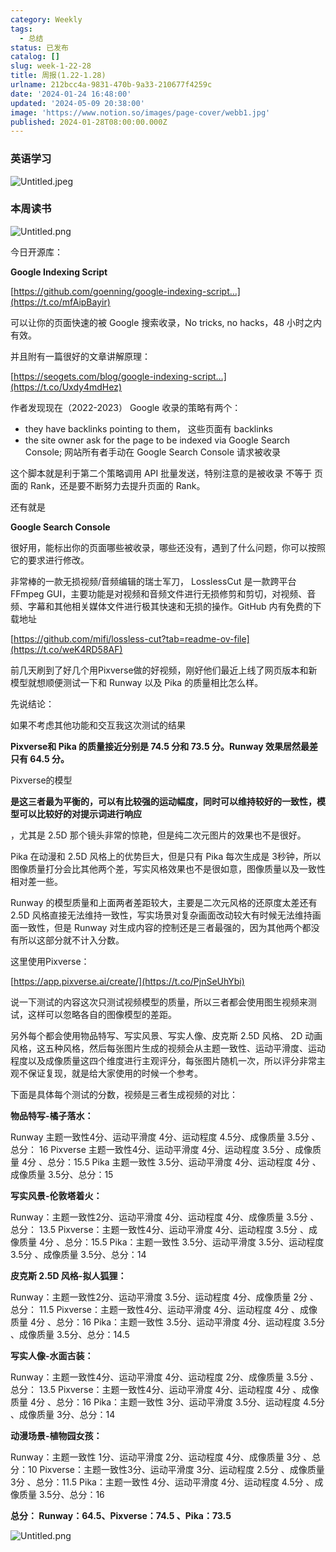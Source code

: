 ```yaml
---
category: Weekly
tags:
  - 总结
status: 已发布
catalog: []
slug: week-1-22-28
title: 周报(1.22-1.28)
urlname: 212bcc4a-9831-470b-9a33-210677f4259c
date: '2024-01-24 16:48:00'
updated: '2024-05-09 20:38:00'
image: 'https://www.notion.so/images/page-cover/webb1.jpg'
published: 2024-01-28T08:00:00.000Z
---
```


### 英语学习


![Untitled.jpeg](https://prod-files-secure.s3.us-west-2.amazonaws.com/5d24fe63-e567-4804-86f9-9fdc62e13082/13f89310-e18e-4344-b5f8-95c58ff07f1e/Untitled.jpeg?X-Amz-Algorithm=AWS4-HMAC-SHA256&X-Amz-Content-Sha256=UNSIGNED-PAYLOAD&X-Amz-Credential=ASIAZI2LB466QYNQNCY4%2F20250130%2Fus-west-2%2Fs3%2Faws4_request&X-Amz-Date=20250130T053721Z&X-Amz-Expires=3600&X-Amz-Security-Token=IQoJb3JpZ2luX2VjEJX%2F%2F%2F%2F%2F%2F%2F%2F%2F%2FwEaCXVzLXdlc3QtMiJIMEYCIQC48bbri73NtrWAVXZBLktMgO094ALNYnGiiE6GuGJnVAIhAMdsvt0j3AXqx7nd9DW1hSwMNLc10IocW659aDEtEs0RKogECJ7%2F%2F%2F%2F%2F%2F%2F%2F%2F%2FwEQABoMNjM3NDIzMTgzODA1Igyp6YgA8VAnDMToYl8q3AMzvWAYiLwwGjmLf1mLZlM%2B%2FD%2BydVALjAC9JlnRjuXp2EU4%2BGXYuqyu5T3egJKNRhwsaN1u%2F0bGK4iJstxqWmQDA0lRuC3lZLhEMfwewaaVuQLARbqzdk%2F55ON24dNRzReh2vMv422FZ64t2nBJiNOWzK46%2Fks7VnUMlGVxBCJ6cuqLjw9ASKNv3ErDaMpEeHCC44XGm7MFhRNDC6LhLN0Iz%2FYARTb%2BHmx8eF6B6%2BQAlkCwHQzj3yCBKcWMRKc8TvI0w639JJuxxn%2FzzWudOa937XQiGHjj2%2BGEJ5X%2BaJVlKeiZtdDgvEVtBtn5ptKV1VIW2sTdmkMTzUAY8ZHUsbak3ktu%2BzF52P9%2FBkcReRueQU26m75IHZsjd%2BwZQcwWS6qTXvP4wC1t7XBKC9w%2For5haAn1IIWrHYrXRWAGRu1aK%2BLZ36Ri%2F%2FwMxWOyIKnCLFH2qB8pSZ%2F%2FCvt%2B5uH3YQs4iblHAfu2Ru54obkX2%2FkjILBxlpcXB1RmV88kmbNIYJelnl9qMVMnW6uBPBw%2FCtheQddb7Jyj0vN6U7dWTeARSY0BlQUurjyWtGJaj4HEC6IEA2bcqwut01n0bECrPZ%2FRwDZ%2Fnl1ynn%2F6cI%2Fv4TH27EAWMJEH8Iw%2F3jrBvTCCh%2By8BjqkAcWFchhBTyFboBMaFCOTxiIu8zujos8DnPu3pGRxVDn3c0%2B8ExTxbXqZXftUaiFs42RAiaQlBPEOutADdICI07kjY2i4hhvIOLsfFJcRGCkyc7m2l%2FXBOTTXEp4HXfgCOZHNg2hU783dL%2FAJtY8gxd%2FP%2Ff1A28072w5re5loz44pwSaGNuDkuErK%2B2fuydG%2F2GnI4AMFtupAiJ6QulgVOzZtle2u&X-Amz-Signature=e3caee1a85dc8e4bea913f910fd489940bbb9e6de403cca96b8ce1598ee55f2c&X-Amz-SignedHeaders=host&x-id=GetObject)


### 本周读书


![Untitled.png](https://prod-files-secure.s3.us-west-2.amazonaws.com/5d24fe63-e567-4804-86f9-9fdc62e13082/4230a01f-03e6-45a7-9f78-5892b7e77e85/Untitled.png?X-Amz-Algorithm=AWS4-HMAC-SHA256&X-Amz-Content-Sha256=UNSIGNED-PAYLOAD&X-Amz-Credential=ASIAZI2LB466QYNQNCY4%2F20250130%2Fus-west-2%2Fs3%2Faws4_request&X-Amz-Date=20250130T053721Z&X-Amz-Expires=3600&X-Amz-Security-Token=IQoJb3JpZ2luX2VjEJX%2F%2F%2F%2F%2F%2F%2F%2F%2F%2FwEaCXVzLXdlc3QtMiJIMEYCIQC48bbri73NtrWAVXZBLktMgO094ALNYnGiiE6GuGJnVAIhAMdsvt0j3AXqx7nd9DW1hSwMNLc10IocW659aDEtEs0RKogECJ7%2F%2F%2F%2F%2F%2F%2F%2F%2F%2FwEQABoMNjM3NDIzMTgzODA1Igyp6YgA8VAnDMToYl8q3AMzvWAYiLwwGjmLf1mLZlM%2B%2FD%2BydVALjAC9JlnRjuXp2EU4%2BGXYuqyu5T3egJKNRhwsaN1u%2F0bGK4iJstxqWmQDA0lRuC3lZLhEMfwewaaVuQLARbqzdk%2F55ON24dNRzReh2vMv422FZ64t2nBJiNOWzK46%2Fks7VnUMlGVxBCJ6cuqLjw9ASKNv3ErDaMpEeHCC44XGm7MFhRNDC6LhLN0Iz%2FYARTb%2BHmx8eF6B6%2BQAlkCwHQzj3yCBKcWMRKc8TvI0w639JJuxxn%2FzzWudOa937XQiGHjj2%2BGEJ5X%2BaJVlKeiZtdDgvEVtBtn5ptKV1VIW2sTdmkMTzUAY8ZHUsbak3ktu%2BzF52P9%2FBkcReRueQU26m75IHZsjd%2BwZQcwWS6qTXvP4wC1t7XBKC9w%2For5haAn1IIWrHYrXRWAGRu1aK%2BLZ36Ri%2F%2FwMxWOyIKnCLFH2qB8pSZ%2F%2FCvt%2B5uH3YQs4iblHAfu2Ru54obkX2%2FkjILBxlpcXB1RmV88kmbNIYJelnl9qMVMnW6uBPBw%2FCtheQddb7Jyj0vN6U7dWTeARSY0BlQUurjyWtGJaj4HEC6IEA2bcqwut01n0bECrPZ%2FRwDZ%2Fnl1ynn%2F6cI%2Fv4TH27EAWMJEH8Iw%2F3jrBvTCCh%2By8BjqkAcWFchhBTyFboBMaFCOTxiIu8zujos8DnPu3pGRxVDn3c0%2B8ExTxbXqZXftUaiFs42RAiaQlBPEOutADdICI07kjY2i4hhvIOLsfFJcRGCkyc7m2l%2FXBOTTXEp4HXfgCOZHNg2hU783dL%2FAJtY8gxd%2FP%2Ff1A28072w5re5loz44pwSaGNuDkuErK%2B2fuydG%2F2GnI4AMFtupAiJ6QulgVOzZtle2u&X-Amz-Signature=33997a797810faaec2b02a05c1779f29bfd8e767e634f25cb146a9174c296102&X-Amz-SignedHeaders=host&x-id=GetObject)


今日开源库：


**Google Indexing Script**


[https://github.com/goenning/google-indexing-script…](https://t.co/mfAipBayir)


可以让你的页面快速的被 Google 搜索收录，No tricks, no hacks，48 小时之内有效。

并且附有一篇很好的文章讲解原理：


[https://seogets.com/blog/google-indexing-script…](https://t.co/Uxdy4mdHez)


作者发现现在（2022-2023） Google 收录的策略有两个：

- they have backlinks pointing to them， 这些页面有 backlinks
- the site owner ask for the page to be indexed via Google Search Console; 网站所有者手动在 Google Search Console 请求被收录

这个脚本就是利于第二个策略调用 API 批量发送，特别注意的是被收录 不等于 页面的 Rank，还是要不断努力去提升页面的 Rank。

还有就是


**Google Search Console**


很好用，能标出你的页面哪些被收录，哪些还没有，遇到了什么问题，你可以按照它的要求进行修改。


非常棒的一款无损视频/音频编辑的瑞士军刀， LosslessCut 是一款跨平台 FFmpeg GUI，主要功能是对视频和音频文件进行无损修剪和剪切，对视频、音频、字幕和其他相关媒体文件进行极其快速和无损的操作。GitHub 内有免费的下载地址


[https://github.com/mifi/lossless-cut?tab=readme-ov-file](https://t.co/weK4RD58AF)


前几天刷到了好几个用Pixverse做的好视频，刚好他们最近上线了网页版本和新模型就想顺便测试一下和 Runway 以及 Pika 的质量相比怎么样。

先说结论：

如果不考虑其他功能和交互我这次测试的结果


**Pixverse和 Pika 的质量接近分别是 74.5 分和 73.5 分。Runway 效果居然最差只有 64.5 分。**


Pixverse的模型


**是这三者最为平衡的，可以有比较强的运动幅度，同时可以维持较好的一致性，模型可以比较好的对提示词进行响应**


，尤其是 2.5D 那个镜头非常的惊艳，但是纯二次元图片的效果也不是很好。

Pika 在动漫和 2.5D 风格上的优势巨大，但是只有 Pika 每次生成是 3秒钟，所以图像质量打分会比其他两个差，写实风格效果也不是很如意，图像质量以及一致性相对差一些。

Runway 的模型质量和上面两者差距较大，主要是二次元风格的还原度太差还有 2.5D 风格直接无法维持一致性，写实场景对复杂画面改动较大有时候无法维持画面一致性，但是 Runway 对生成内容的控制还是三者最强的，因为其他两个都没有所以这部分就不计入分数。

这里使用Pixverse：


[https://app.pixverse.ai/create/](https://t.co/PjnSeUhYbi)


说一下测试的内容这次只测试视频模型的质量，所以三者都会使用图生视频来测试，这样可以忽略各自的图像模型的差距。

另外每个都会使用物品特写、写实风景、写实人像、皮克斯 2.5D 风格、 2D 动画风格，这五种风格，然后每张图片生成的视频会从主题一致性、运动平滑度、运动程度以及成像质量这四个维度进行主观评分，每张图片随机一次，所以评分非常主观不保证复现，就是给大家使用的时候一个参考。

下面是具体每个测试的分数，视频是三者生成视频的对比：


**物品特写-橘子落水：**


Runway   主题一致性4分、运动平滑度 4分、运动程度 4.5分、成像质量 3.5分 、总分： 16
Pixverse 主题一致性4分、运动平滑度 4分、运动程度 3.5分 、成像质量 4分 、总分：15.5
Pika 主题一致性 3.5分、运动平滑度 4分、运动程度 4分 、成像质量 3.5分、总分：15


**写实风景-伦敦塔着火：**


Runway：主题一致性2分、运动平滑度 4分、运动程度 4分、成像质量 3.5分 、总分： 13.5
Pixverse：主题一致性4分、运动平滑度 4分、运动程度 3.5分 、成像质量 4分 、总分：15.5
Pika：主题一致性 3.5分、运动平滑度 3.5分、运动程度 3.5分 、成像质量 3.5分、总分：14


**皮克斯 2.5D 风格-拟人狐狸：**


Runway：主题一致性2分、运动平滑度 3.5分、运动程度 4分、成像质量 2分 、总分： 11.5
Pixverse：主题一致性4分、运动平滑度 4分、运动程度 4分 、成像质量 4分 、总分：16
Pika：主题一致性 3.5分、运动平滑度 4分、运动程度 3.5分 、成像质量 3.5分、总分：14.5


**写实人像-水面古装：**


Runway：主题一致性4分、运动平滑度 4分、运动程度 2分、成像质量 3.5分 、总分： 13.5
Pixverse：主题一致性4分、运动平滑度 4分、运动程度 4分 、成像质量 4分 、总分：16
Pika：主题一致性 3分、运动平滑度 3.5分、运动程度 4.5分 、成像质量 3分、总分：14


**动漫场景-植物园女孩：**


Runway：主题一致性 1分、运动平滑度 2分、运动程度 4分、成像质量 3分 、总分：10
Pixverse：主题一致性3分、运动平滑度 3分、运动程度 2.5分 、成像质量 3分 、总分：11.5
Pika：主题一致性 4分、运动平滑度 4分、运动程度 4.5分 、成像质量 3.5分、总分：16


**总分： Runway：64.5、Pixverse：74.5 、Pika：73.5**


![Untitled.png](https://prod-files-secure.s3.us-west-2.amazonaws.com/5d24fe63-e567-4804-86f9-9fdc62e13082/8e04e5ad-2b05-4144-8058-53bf010acfd3/Untitled.png?X-Amz-Algorithm=AWS4-HMAC-SHA256&X-Amz-Content-Sha256=UNSIGNED-PAYLOAD&X-Amz-Credential=ASIAZI2LB466QYNQNCY4%2F20250130%2Fus-west-2%2Fs3%2Faws4_request&X-Amz-Date=20250130T053721Z&X-Amz-Expires=3600&X-Amz-Security-Token=IQoJb3JpZ2luX2VjEJX%2F%2F%2F%2F%2F%2F%2F%2F%2F%2FwEaCXVzLXdlc3QtMiJIMEYCIQC48bbri73NtrWAVXZBLktMgO094ALNYnGiiE6GuGJnVAIhAMdsvt0j3AXqx7nd9DW1hSwMNLc10IocW659aDEtEs0RKogECJ7%2F%2F%2F%2F%2F%2F%2F%2F%2F%2FwEQABoMNjM3NDIzMTgzODA1Igyp6YgA8VAnDMToYl8q3AMzvWAYiLwwGjmLf1mLZlM%2B%2FD%2BydVALjAC9JlnRjuXp2EU4%2BGXYuqyu5T3egJKNRhwsaN1u%2F0bGK4iJstxqWmQDA0lRuC3lZLhEMfwewaaVuQLARbqzdk%2F55ON24dNRzReh2vMv422FZ64t2nBJiNOWzK46%2Fks7VnUMlGVxBCJ6cuqLjw9ASKNv3ErDaMpEeHCC44XGm7MFhRNDC6LhLN0Iz%2FYARTb%2BHmx8eF6B6%2BQAlkCwHQzj3yCBKcWMRKc8TvI0w639JJuxxn%2FzzWudOa937XQiGHjj2%2BGEJ5X%2BaJVlKeiZtdDgvEVtBtn5ptKV1VIW2sTdmkMTzUAY8ZHUsbak3ktu%2BzF52P9%2FBkcReRueQU26m75IHZsjd%2BwZQcwWS6qTXvP4wC1t7XBKC9w%2For5haAn1IIWrHYrXRWAGRu1aK%2BLZ36Ri%2F%2FwMxWOyIKnCLFH2qB8pSZ%2F%2FCvt%2B5uH3YQs4iblHAfu2Ru54obkX2%2FkjILBxlpcXB1RmV88kmbNIYJelnl9qMVMnW6uBPBw%2FCtheQddb7Jyj0vN6U7dWTeARSY0BlQUurjyWtGJaj4HEC6IEA2bcqwut01n0bECrPZ%2FRwDZ%2Fnl1ynn%2F6cI%2Fv4TH27EAWMJEH8Iw%2F3jrBvTCCh%2By8BjqkAcWFchhBTyFboBMaFCOTxiIu8zujos8DnPu3pGRxVDn3c0%2B8ExTxbXqZXftUaiFs42RAiaQlBPEOutADdICI07kjY2i4hhvIOLsfFJcRGCkyc7m2l%2FXBOTTXEp4HXfgCOZHNg2hU783dL%2FAJtY8gxd%2FP%2Ff1A28072w5re5loz44pwSaGNuDkuErK%2B2fuydG%2F2GnI4AMFtupAiJ6QulgVOzZtle2u&X-Amz-Signature=a5ecf8456b49d194d1d9e96d54b3a8e8272ee32f155250181ffc64cdf7eaba63&X-Amz-SignedHeaders=host&x-id=GetObject)

